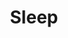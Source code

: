 ---
title: "Sleep"
summary: "From San Jose, California. ' partner in crime in creating the Stoner Rock genre. Ozzy Osbourne went on record as saying Sleep were the closest band he'd heard to Black Sabbath's original 70s style and feeling. Sleep emerged in 1990 from the remains of , which featured members Al Cisneros , Matt Pike , and Chris Hakius . Along with 2nd guitar Justin Marler, the band released \"Volume One\" in 1991. Marler departed the band afterwards and the remaining trio recorded the group's follow up album, \"Sleep's Holy Mountain\" the following year. The album is now considered one of the most seminal releases in the \"stoner rock\" genre. This led to the band signing a major label deal with London Records. The label financed the band's next project, which was a single track called \"Dopesmoker\", which ran 63 minutes. The band informed the label that they had no intentions to edit the track nor tour behind it, as they were breaking up. London balked at the idea of releasing an album that contained a single, hour-long song. The band recorded a second version, this one clocking in at 52 minutes and re-titled \"Jerusalem\", but London shelved the release and the band split. In 1999, the released \"Jerusalem\" and 4 years later, issued \"Dopesmoker\", the latter of which tended to be considered the \"definitive\" version by many fans . Following the split, Matt Pike formed , while Al Cisneros and Chris Hakius eventually reunited in . Sleep's legend grew in the years following its split and in 2009 Pike, Cisneros, and Hakius reunited to perform two sets at All Tomorrow's Parties. The following year, Pike and Cisneros resumed touring as Sleep, with drummer Jason Roeder replacing Chris Hakius."
image: "sleep.jpg"
apple_music_artist_url: "https://music.apple.com/gb/artist/sleep/2930043"
wikipedia_url: "https://en.wikipedia.org/wiki/Sleep_(band)"
---